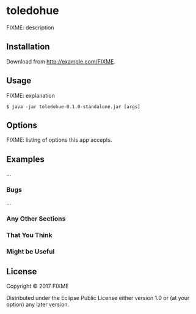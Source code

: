 # toledohue

FIXME: description

## Installation

Download from http://example.com/FIXME.

## Usage

FIXME: explanation

    $ java -jar toledohue-0.1.0-standalone.jar [args]

## Options

FIXME: listing of options this app accepts.

## Examples

...

### Bugs

...

### Any Other Sections
### That You Think
### Might be Useful

## License

Copyright © 2017 FIXME

Distributed under the Eclipse Public License either version 1.0 or (at
your option) any later version.
